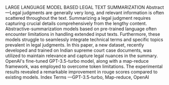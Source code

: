 LARGE LANGUAGE MODEL BASED LEGAL TEXT SUMMARIZATION
Abstract  —Legal  judgments  are  generally  very  long,  and 
 relevant  information  is  often  scattered  throughout  the  text. 
 Summarizing  a  legal  judgment  requires  capturing  crucial 
 details  comprehensively  from  the  lengthy  content. 
 Abstractive-summarization  models  based  on  pre-trained 
 language  often  encounter  limitations  in  handling  extended 
 input  texts.  Furthermore,  these  models  struggle  to  seamlessly 
 integrate  technical  terms  and  specific  topics  prevalent  in  legal 
 judgments.  In  this  paper,  a  new  dataset,  recently  developed 
 and  trained  on  Indian  supreme  court  case  documents,  was 
 utilized  to  maintain  relevance  and  capture  legal  nuances  in 
 the  summary.  OpenAI's  fine-tuned  GPT-3.5-turbo  model, 
 along  with  a  map-reduce  framework,  was  employed  to 
 overcome  token  limitations.  The  experimental  results 
 revealed  a  remarkable  improvement  in  rouge  scores 
 compared to existing models. 
 Index Terms  —GPT-3.5-turbo, Map-reduce, OpenAI 
